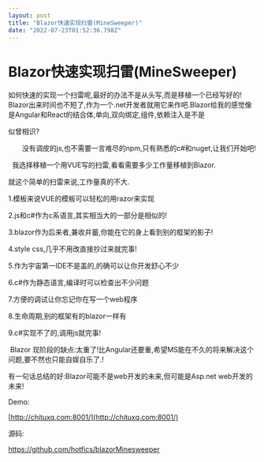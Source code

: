 ```yaml
---
layout: post
title: "Blazor快速实现扫雷(MineSweeper)"
date: "2022-07-23T01:52:36.798Z"
---
```

Blazor快速实现扫雷(MineSweeper)
=========================

如何快速的实现一个扫雷呢,最好的办法不是从头写,而是移植一个已经写好的! Blazor出来时间也不短了,作为一个.net开发者就用它来作吧.Blazor给我的感觉像是Angular和React的结合体,单向,双向绑定,组件,依赖注入是不是

似曾相识?

　　没有调皮的js,也不需要一言难尽的npm,只有熟悉的c#和nuget,让我们开始吧!

  我选择移植一个用VUE写的扫雷,看看需要多少工作量移植到Blazor.

就这个简单的扫雷来说,工作量真的不大.

1.模板来说VUE的模板可以轻松的用razor来实现

2.js和c#作为c系语言,其实相当大的一部分是相似的!

3.blazor作为后来者,兼收并蓄,你能在它的身上看到别的框架的影子!

4.style css,几乎不用改直接抄过来就完事!

5.作为宇宙第一IDE不是盖的,的确可以让你开发舒心不少

6.c#作为静态语言,编译时可以检查出不少问题

7.方便的调试让你忘记你在写一个web程序

8.生命周期,别的框架有的blazor一样有

9.c#实现不了的,调用js就完事!

 Blazor 现阶段的缺点:太重了!比Angular还要重,希望MS能在不久的将来解决这个问题,要不然也只能自娱自乐了.!

有一句话总结的好:Blazor可能不是web开发的未来,但可能是Asp.net web开发的未来!

Demo:

[http://chituxq.com:8001/](http://chituxq.com:8001/)

源码:

https://github.com/hotfics/blazorMinesweeper